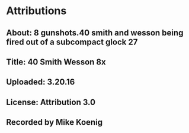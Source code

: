# Attributions

## About: 8 gunshots.40 smith and wesson being fired out of a subcompact glock 27
## Title: 40 Smith Wesson 8x
## Uploaded: 3.20.16
## License: Attribution 3.0
## Recorded by Mike Koenig


